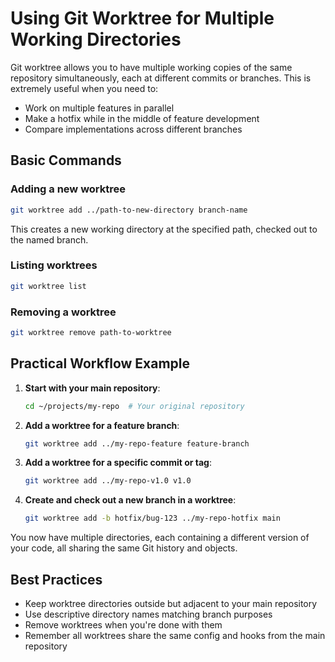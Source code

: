 # Using Git Worktree for Multiple Working Directories

Git worktree allows you to have multiple working copies of the same repository simultaneously, each at different commits or branches. This is extremely useful when you need to:

- Work on multiple features in parallel
- Make a hotfix while in the middle of feature development
- Compare implementations across different branches

## Basic Commands

### Adding a new worktree

```bash
git worktree add ../path-to-new-directory branch-name
```

This creates a new working directory at the specified path, checked out to the named branch.

### Listing worktrees

```bash
git worktree list
```

### Removing a worktree

```bash
git worktree remove path-to-worktree
```

## Practical Workflow Example

1. **Start with your main repository**:
   ```bash
   cd ~/projects/my-repo  # Your original repository
   ```

2. **Add a worktree for a feature branch**:
   ```bash
   git worktree add ../my-repo-feature feature-branch
   ```

3. **Add a worktree for a specific commit or tag**:
   ```bash
   git worktree add ../my-repo-v1.0 v1.0
   ```

4. **Create and check out a new branch in a worktree**:
   ```bash
   git worktree add -b hotfix/bug-123 ../my-repo-hotfix main
   ```

You now have multiple directories, each containing a different version of your code, all sharing the same Git history and objects.

## Best Practices

- Keep worktree directories outside but adjacent to your main repository
- Use descriptive directory names matching branch purposes
- Remove worktrees when you're done with them
- Remember all worktrees share the same config and hooks from the main repository

